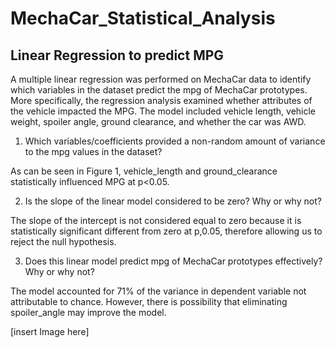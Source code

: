 # MechaCar_Statistical_Analysis

## Linear Regression to predict MPG

A multiple linear regression was performed on MechaCar data to identify which variables in the dataset predict the mpg of MechaCar prototypes. More specifically, the regression analysis examined whether attributes of the vehicle impacted the MPG. The model included vehicle length, vehicle weight, spoiler angle, ground clearance, and whether the car was AWD. 

1. Which variables/coefficients provided a non-random amount of variance to the mpg values in the dataset?

As can be seen in Figure 1, vehicle_length and ground_clearance statistically influenced MPG at p<0.05. 

2. Is the slope of the linear model considered to be zero? Why or why not?

The slope of the intercept is not considered equal to zero because it is statistically significant different from zero at p,0.05, therefore allowing us to reject the null hypothesis. 

3. Does this linear model predict mpg of MechaCar prototypes effectively? Why or why not?

The model accounted for 71% of the variance in dependent variable not attributable to chance. However, there is possibility that eliminating spoiler_angle may improve the model. 

[insert Image here]

